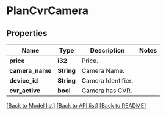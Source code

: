 # PlanCvrCamera

## Properties

Name | Type | Description | Notes
------------ | ------------- | ------------- | -------------
**price** | **i32** | Price. | 
**camera_name** | **String** | Camera Name. | 
**device_id** | **String** | Camera Identifier. | 
**cvr_active** | **bool** | Camera has CVR. | 

[[Back to Model list]](../README.md#documentation-for-models) [[Back to API list]](../README.md#documentation-for-api-endpoints) [[Back to README]](../README.md)


